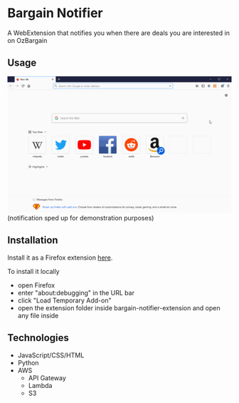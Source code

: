 # Bargain Notifier

A WebExtension that notifies you when there are deals you are interested in on OzBargain

## Usage

![](readme.gif)
(notification sped up for demonstration purposes)

## Installation

Install it as a Firefox extension [here](https://addons.mozilla.org/en-US/firefox/addon/ozbargain-notifier/#&gid=1&pid=1).

To install it locally

- open Firefox
- enter "about:debugging" in the URL bar
- click "Load Temporary Add-on"
- open the extension folder inside bargain-notifier-extension and open any file inside

## Technologies

- JavaScript/CSS/HTML
- Python
- AWS
  - API Gateway
  - Lambda
  - S3
